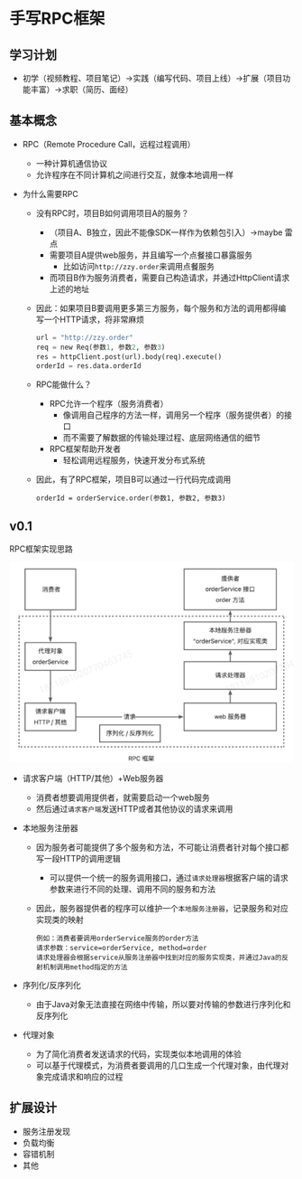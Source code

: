# 手写RPC框架

## 学习计划

- 初学（视频教程、项目笔记）->实践（编写代码、项目上线）->扩展（项目功能丰富）->求职（简历、面经）

## 基本概念

- RPC（Remote Procedure Call，远程过程调用）

  - 一种计算机通信协议
  - 允许程序在不同计算机之间进行交互，就像本地调用一样

- 为什么需要RPC

  - 没有RPC时，项目B如何调用项目A的服务？

    - （项目A、B独立，因此不能像SDK一样作为依赖包引入）->maybe 雷点
    - 需要项目A提供web服务，并且编写一个点餐接口暴露服务
      - 比如访问`http://zzy.order`来调用点餐服务
    - 而项目B作为服务消费者，需要自己构造请求，并通过HttpClient请求上述的地址

  - 因此：如果项目B要调用更多第三方服务，每个服务和方法的调用都得编写一个HTTP请求，将非常麻烦

    ```python
    url = "http://zzy.order"
    req = new Req(参数1, 参数2, 参数3)
    res = httpClient.post(url).body(req).execute()
    orderId = res.data.orderId
    ```

    

  - RPC能做什么？

    - RPC允许一个程序（服务消费者）
      - 像调用自己程序的方法一样，调用另一个程序（服务提供者）的接口
      - 而不需要了解数据的传输处理过程、底层网络通信的细节
    - RPC框架帮助开发者
      - 轻松调用远程服务，快速开发分布式系统

  - 因此，有了RPC框架，项目B可以通过一行代码完成调用

    ```
    orderId = orderService.order(参数1, 参数2, 参数3)
    ```

## v0.1

RPC框架实现思路

<img src=".\img\1_rpc_framework.png" style="zoom:100%;" />

- 请求客户端（HTTP/其他）+Web服务器

  - 消费者想要调用提供者，就需要启动一个web服务
  - 然后通过`请求客户端`发送HTTP或者其他协议的请求来调用

- 本地服务注册器

  - 因为服务者可能提供了多个服务和方法，不可能让消费者针对每个接口都写一段HTTP的调用逻辑

    - 可以提供一个统一的服务调用接口，通过`请求处理器`根据客户端的请求参数来进行不同的处理、调用不同的服务和方法

  - 因此，服务器提供者的程序可以维护一个`本地服务注册器`，记录服务和对应实现类的映射

    ```
    例如：消费者要调用orderService服务的order方法
    请求参数：service=orderService, method=order
    请求处理器会根据service从服务注册器中找到对应的服务实现类，并通过Java的反射机制调用method指定的方法
    ```

- 序列化/反序列化

  - 由于Java对象无法直接在网络中传输，所以要对传输的参数进行序列化和反序列化

- 代理对象

  - 为了简化消费者发送请求的代码，实现类似本地调用的体验
  - 可以基于代理模式，为消费者要调用的几口生成一个代理对象，由代理对象完成请求和响应的过程

## 扩展设计

- 服务注册发现
- 负载均衡
- 容错机制
- 其他
